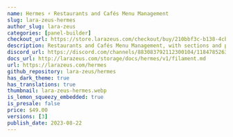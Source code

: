 ```yaml
---
name: Hermes ⚡️ Restaurants and Cafés Menu Management
slug: lara-zeus-hermes
author_slug: lara-zeus
categories: [panel-builder]
checkout_url: https://store.larazeus.com/checkout/buy/210bbf3c-b138-4cbc-ad59-f9366cb64770?embed=1&logo=0
description: Restaurants and Cafés Menu Management, with sections and prices
discord_url: https://discord.com/channels/883083792112300104/1184785263155748895
docs_url: http://larazeus.com/storage/docs/hermes/v1/filament.md
url: https://larazeus.com/hermes
github_repository: lara-zeus/hermes
has_dark_theme: true
has_translations: true
thumbnail: lara-zeus-hermes.webp
is_lemon_squeezy_embedded: true
is_presale: false
price: $49.00
versions: [3]
publish_date: 2023-08-22
---
```

